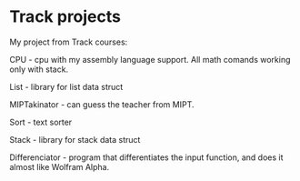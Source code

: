 # Track projects

My project from Track courses:

CPU - cpu with my assembly language support. All math comands working only with stack.

List - library for list data struct

MIPTakinator - can guess the teacher from MIPT.

Sort - text sorter

Stack - library for stack data struct

Differenciator - program that differentiates the input function, and does it almost like Wolfram Alpha.
